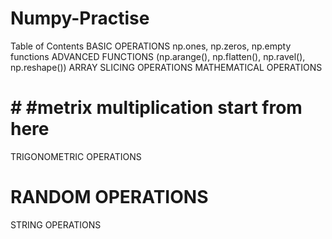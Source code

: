 # Numpy-Practise

Table of Contents
BASIC OPERATIONS
np.ones, np.zeros, np.empty functions
ADVANCED FUNCTIONS (np.arange(), np.flatten(), np.ravel(), np.reshape())
ARRAY SLICING OPERATIONS
MATHEMATICAL OPERATIONS
# # #metrix multiplication start from here
TRIGONOMETRIC OPERATIONS
# RANDOM OPERATIONS
STRING OPERATIONS

